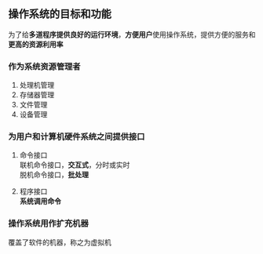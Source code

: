 ## 操作系统的目标和功能

为了给**多道程序提供良好的运行环境**，**方便用户**使用操作系统，提供方便的服务和**更高的资源利用率**

### 作为系统资源管理者

1. 处理机管理
2. 存储器管理
3. 文件管理
4. 设备管理

### 为用户和计算机硬件系统之间提供接口

1. 命令接口
</br>联机命令接口，**交互式**，分时或实时
</br>脱机命令接口，**批处理**

2. 程序接口
</br>**系统调用命令**

### 操作系统用作扩充机器

覆盖了软件的机器，称之为虚拟机

